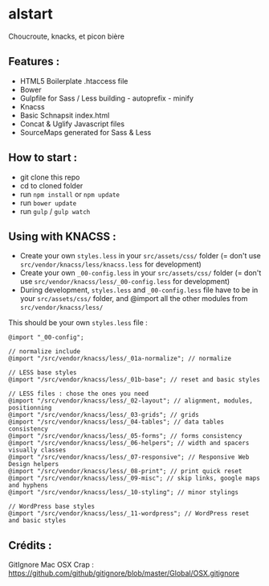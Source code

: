 # alstart
Choucroute, knacks, et picon bière

## Features :
- HTML5 Boilerplate .htaccess file
- Bower
- Gulpfile for Sass / Less building - autoprefix - minify
- Knacss
- Basic Schnapsit index.html
- Concat & Uglify Javascript files
- SourceMaps generated for Sass & Less

## How to start :
- git clone this repo
- cd to cloned folder
- run `npm install` or `npm update`
- run `bower update`
- run `gulp` / `gulp watch`

## Using with KNACSS :
- Create your own `styles.less` in your `src/assets/css/` folder (= don't use `src/vendor/knacss/less/knacss.less` for development)
- Create your own `_00-config.less` in your `src/assets/css/` folder (= don't use `src/vendor/knacss/less/_00-config.less` for development)
- During development, `styles.less` and `_00-config.less` file have to be in your `src/assets/css/` folder, and @import all the other modules from `src/vendor/knacss/less/`

This should be your own `styles.less` file :

```
@import "_00-config";

// normalize include
@import "/src/vendor/knacss/less/_01a-normalize"; // normalize

// LESS base styles
@import "/src/vendor/knacss/less/_01b-base"; // reset and basic styles

// LESS files : chose the ones you need
@import "/src/vendor/knacss/less/_02-layout"; // alignment, modules, positionning
@import "/src/vendor/knacss/less/_03-grids"; // grids
@import "/src/vendor/knacss/less/_04-tables"; // data tables consistency
@import "/src/vendor/knacss/less/_05-forms"; // forms consistency
@import "/src/vendor/knacss/less/_06-helpers"; // width and spacers visually classes
@import "/src/vendor/knacss/less/_07-responsive"; // Responsive Web Design helpers
@import "/src/vendor/knacss/less/_08-print"; // print quick reset
@import "/src/vendor/knacss/less/_09-misc"; // skip links, google maps and hyphens
@import "/src/vendor/knacss/less/_10-styling"; // minor stylings

// WordPress base styles
@import "/src/vendor/knacss/less/_11-wordpress"; // WordPress reset and basic styles
```


## Crédits :

GitIgnore Mac OSX Crap : https://github.com/github/gitignore/blob/master/Global/OSX.gitignore

